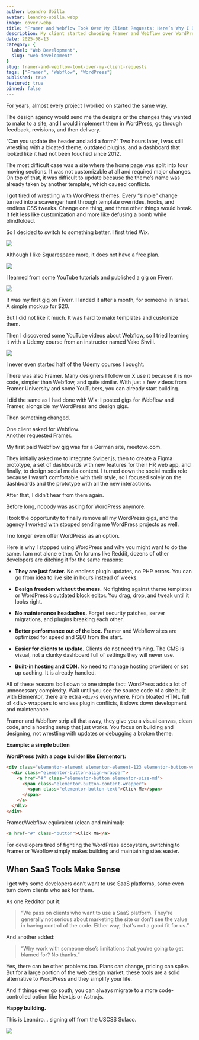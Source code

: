 ```yaml
---
author: Leandro Ubilla
avatar: leandro-ubilla.webp
image: cover.webp
title: "Framer and Webflow Took Over My Client Requests: Here’s Why I Dropped WordPress"
description: My client started choosing Framer and Webflow over WordPress, and I share the story behind the shift and what I learned.
date: 2025-08-13
category: {
  label: "Web Development",
  slug: "web-development"
}
slug: framer-and-webflow-took-over-my-client-requests
tags: ["Framer", "Webflow", "WordPress"]
published: true
featured: true
pinned: false
---
```


For years, almost every project I worked on started the same way.

The design agency would send me the designs or the changes they wanted to make to a site, and I would implement them in WordPress, go through feedback, revisions, and then delivery.

“Can you update the header and add a form?” Two hours later, I was still wrestling with a bloated theme, outdated plugins, and a dashboard that looked like it had not been touched since 2012.

The most difficult case was a site where the home page was split into four moving sections. It was not customizable at all and required major changes. On top of that, it was difficult to update because the theme’s name was already taken by another template, which caused conflicts.

I got tired of wrestling with WordPress themes. Every “simple” change turned into a scavenger hunt through template overrides, hooks, and endless CSS tweaks. Change one thing, and three other things would break. It felt less like customization and more like defusing a bomb while blindfolded.

So I decided to switch to something better. I first tried Wix.

![](/media/blog/framer-and-webflow-took-over-my-client-requests/2025-08-13-00-49-03-image.webp)

Although I like Squarespace more, it does not have a free plan.

![](/media/blog/framer-and-webflow-took-over-my-client-requests/2025-08-13-00-50-25-image.webp)

 I learned from some YouTube tutorials and published a gig on Fiverr.

![](/media/blog/framer-and-webflow-took-over-my-client-requests/2025-08-13-00-52-09-image.webp)

It was my first gig on Fiverr. I landed it after a month, for someone in Israel. A simple mockup for $20.

But I did not like it much. It was hard to make templates and customize them.

Then I discovered some YouTube videos about Webflow, so I tried learning it with a Udemy course from an instructor named Vako Shvili.

![](/media/blog/framer-and-webflow-took-over-my-client-requests/61250540f4bb236999a00bd3a8ac81567c8f090c.webp)

I never even started half of the Udemy courses I bought.

There was also Framer. Many designers I follow on X use it because it is no-code, simpler than Webflow, and quite similar. With just a few videos from Framer University and some YouTubers, you can already start building.

I did the same as I had done with Wix: I posted gigs for Webflow and Framer, alongside my WordPress and design gigs.

Then something changed.

One client asked for Webflow.  
Another requested Framer.

My first paid Webflow gig was for a German site, meetovo.com. 

They initially asked me to integrate Swiper.js, then to create a Figma prototype, a set of dashboards with new features for their HR web app, and finally, to design social media content. I turned down the social media role because I wasn’t comfortable with their style, so I focused solely on the dashboards and the prototype with all the new interactions.

After that, I didn’t hear from them again.

Before long, nobody was asking for WordPress anymore.

I took the opportunity to finally remove all my WordPress gigs, and the agency I worked with stopped sending me WordPress projects as well.

I no longer even offer WordPress as an option.

Here is why I stopped using WordPress and why you might want to do the same. I am not alone either. On forums like Reddit, dozens of other developers are ditching it for the same reasons:

- **They are just faster.** No endless plugin updates, no PHP errors. You can go from idea to live site in hours instead of weeks.

- **Design freedom without the mess.** No fighting against theme templates or WordPress’s outdated block editor. You drag, drop, and tweak until it looks right.

- **No maintenance headaches.** Forget security patches, server migrations, and plugins breaking each other.

- **Better performance out of the box.** Framer and Webflow sites are optimized for speed and SEO from the start.

- **Easier for clients to update.** Clients do not need training. The CMS is visual, not a clunky dashboard full of settings they will never use.

- **Built-in hosting and CDN.** No need to manage hosting providers or set up caching. It is already handled.

All of these reasons boil down to one simple fact: WordPress adds a lot of unnecessary complexity. Wait until you see the source code of a site built with Elementor, there are extra <code>&lt;div&gt;</code>s everywhere. From bloated HTML full of &lt;div&gt; wrappers to endless plugin conflicts, it slows down development and maintenance. 

Framer and Webflow strip all that away, they give you a visual canvas, clean code, and a hosting setup that just works. You focus on building and designing, not wrestling with updates or debugging a broken theme.

**Example: a simple button**

**WordPress (with a page builder like Elementor):**

```html
<div class="elementor-element elementor-element-123 elementor-button-wrapper">
  <div class="elementor-button-align-wrapper">
    <a href="#" class="elementor-button elementor-size-md">
      <span class="elementor-button-content-wrapper">
        <span class="elementor-button-text">Click Me</span>
      </span>
    </a>
  </div>
</div>
```

Framer/Webflow equivalent (clean and minimal):

```html
<a href="#" class="button">Click Me</a>
```

For developers tired of fighting the WordPress ecosystem, switching to Framer or Webflow simply makes building and maintaining sites easier.

## When SaaS Tools Make Sense

I get why some developers don’t want to use SaaS platforms, some even turn down clients who ask for them.

As one Redditor put it:

> “We pass on clients who want to use a SaaS platform. They're generally not serious about marketing the site or don’t see the value in having control of the code. Either way, that's not a good fit for us.”

And another added:

> “Why work with someone else’s limitations that you’re going to get blamed for? No thanks.”

Yes, there can be other problems too. Plans can change, pricing can spike. But for a large portion of the web design market, these tools are a solid alternative to WordPress and they simplify your life.

And if things ever go south, you can always migrate to a more code-controlled option like Next.js or Astro.js.

**Happy building.**

This is Leandro... signing off from the USCSS Sulaco.

![](/media/blog/framer-and-webflow-took-over-my-client-requests/27162653a5fdd69aea9b77c83f14d7975588d0ef.webp)
